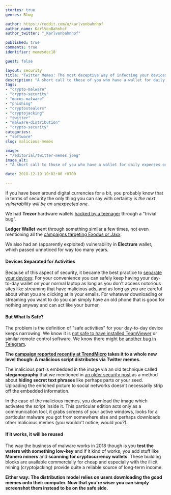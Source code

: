 ```yaml
---
stories: true
genres: Blog

author: https://reddit.com/u/karlvonbahnhof
author_name: KarlVonBahnhof
author_twitter: "_Karlvonbahnhof"

published: true
comments: true
identifier: memesdec18

guest: false

layout: security
title: "Twitter Memes: The most deceptive way of infecting your devices with cryptostealers"
description: "A short call to those of you who have a wallet for daily expenses or trading on a computer or phone that is used for 'safe' day-to-day work and browsing."
tags:
- "crypto-malware"
- "crypto-security"
- "macos-malware"
- "phishing"
- "cryptostealers"
- "cryptojacking"
- "twitter"
- "malware-distribution"
- "crypto-security"
categories:
- "software"
slug: malicious-memes

image:
- "/editorial/twitter-memes.jpeg"
image_alt:
- "A short call to those of you who have a wallet for daily expenses or trading on a computer or phone that is used for seemingly safe day-to-day work and browsing."

date: 2018-12-19 10:02:00 +0700

---
```


If you have been around digital currencies for a bit, you probably know that in terms of security the only thing you can say with certainty is *the next vulnerability will be an unexpected one*.

We had **Trezor** hardware wallets [hacked by a teenager](https://saleemrashid.com/) through a "trivial bug".

**Ledger Wallet** went through something similar a few times, not even mentioning all the [campaigns targeting Exodus or Jaxx](https://labsblog.f-secure.com/2018/11/02/spam-campaign-targets-exodus-mac-users/).

We also had an (apparently exploited) vulnerability in **Electrum** wallet, which passed unnoticed for way too many years.

#### Devices Separated for Activities

Because of this aspect of security, it became the best practice to [separate your devices](https://www.altcointrading.net/security/device-management): For your convenience you can safely keep having your day-to-day wallet on your normal laptop as long as you don't access notorious sites like streaming that have malicious ads, and as long as you are careful about what you are clicking at in your emails. For whatever downloading or streaming you want to do you can simply have an old phone that is good for nothing anyway and can act like your burner.

#### But What Is Safe?

The problem is the definition of "safe activities" for your day-to-day device keeps narrowing. We know it is [not safe to have installed TeamViewer](https://www.makeuseof.com/tag/teamviewer-hack-everything-need-know/) or similar remote control software. We know there might be [another bug in Telegram](https://www.altcointrading.net/security/telegram).

**The [campaign reported recently at TrendMicro](https://blog.trendmicro.com/trendlabs-security-intelligence/cybercriminals-use-malicious-memes-that-communicate-with-malware/) takes it to a whole new level though: A malicious script distributes via Twitter memes.**

The malicious part is embedded in the image via an old technique called **steganography** that we mentioned in [an older security post](https://www.altcointrading.net/security/backups) as a method about **hiding secret text phrases** like perhaps parts or your seed. Uploading the enriched picture to social networks doesn't necessarily strip off the embedded information.

In the case of the malicious memes, you download the image which activates the script inside it. This particular edition acts only as a communication tool, it grabs screens of your active windows, looks for a particular malware you got from somewhere else and perhaps downloads other malicious memes (you wouldn't notice, would you?).

#### If it works, it will be reused

The way the business of malware works in 2018 though is you **test the waters with something low-key** and if it kind of works, you add stuff like **Monero miners** and **scanning for cryptocurrency wallets**. These building blocks are available commercially for cheap and especially with the illicit mining (cryptojacking) provide quite a reliable source of long-term income.

**Either way: The distribution model relies on users downloading the good memes onto their computer. Now that you're wiser you can simply screenshot them instead to be on the safe side.**
